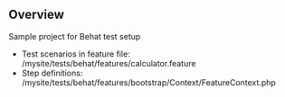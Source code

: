 ## Overview

Sample project for Behat test setup
* Test scenarios in feature file: /mysite/tests/behat/features/calculator.feature
* Step definitions: /mysite/tests/behat/features/bootstrap/Context/FeatureContext.php
